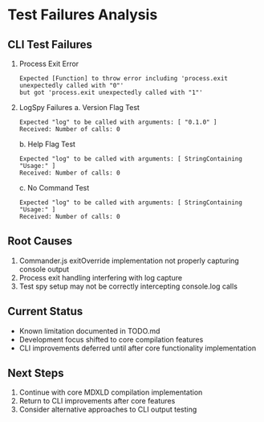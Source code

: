 # Test Failures Analysis

## CLI Test Failures

1. Process Exit Error

   ```
   Expected [Function] to throw error including 'process.exit unexpectedly called with "0"'
   but got 'process.exit unexpectedly called with "1"'
   ```

2. LogSpy Failures
   a. Version Flag Test

   ```
   Expected "log" to be called with arguments: [ "0.1.0" ]
   Received: Number of calls: 0
   ```

   b. Help Flag Test

   ```
   Expected "log" to be called with arguments: [ StringContaining "Usage:" ]
   Received: Number of calls: 0
   ```

   c. No Command Test

   ```
   Expected "log" to be called with arguments: [ StringContaining "Usage:" ]
   Received: Number of calls: 0
   ```

## Root Causes

1. Commander.js exitOverride implementation not properly capturing console output
2. Process exit handling interfering with log capture
3. Test spy setup may not be correctly intercepting console.log calls

## Current Status

- Known limitation documented in TODO.md
- Development focus shifted to core compilation features
- CLI improvements deferred until after core functionality implementation

## Next Steps

1. Continue with core MDXLD compilation implementation
2. Return to CLI improvements after core features
3. Consider alternative approaches to CLI output testing
